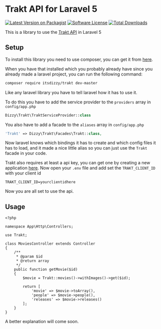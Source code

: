 # Trakt API for Laravel 5
[![Latest Version on Packagist][ico-version]][link-packagist]
[![Software License][ico-license]](LICENSE)
[![Total Downloads][ico-downloads]][link-downloads]

This is a library to use the [Trakt API](http://docs.trakt.apiary.io/) in Laravel 5

## Setup
To install this library you need to use composer, you can get it from [here](https://getcomposer.org/download/).

When you have that installed which you probably already have since you already made a laravel project,
you can run the following command:
```bash
composer require itsdizzy/trakt dev-master
```

Like any laravel library you have to tell laravel how it has to use it.

To do this you have to add the service provider to the `providers` array in `config/app.php`
```php
Dizzy\Trakt\TraktServiceProvider::class
```
You also have to add a facade to the `aliases` array in `config/app.php`
```php
'Trakt' => Dizzy\Trakt\Facades\Trakt::class,
```
Now laravel knows which bindings it has to create and which config files it has to load,
and it made a nice little alias so you can just use the `Trakt` facade in your code.

Trakt also requires at least a api key, you can get one by creating a new application [here](https://trakt.tv/oauth/applications).
Now open your `.env` file and add set the `TRAKT_CLIENT_ID` with your client id
```
TRAKT_CLIENT_ID=yourclientidhere
```
Now you are all set to use the api.

## Usage
```
<?php

namespace App\Http\Controllers;

use Trakt;

class MoviesController extends Controller
{
    /**
     * @param $id
     * @return array
     */
    public function getMovie($id)
    {
        $movie = Trakt::movies()->withImages()->get($id);

        return [
            'movie' => $movie->toArray(),
            'people' => $movie->people(),
            'releases' => $movie->releases()
        ];
    }
}

```
A better explanation will come soon.



[ico-version]: https://img.shields.io/packagist/vpre/itsdizzy/trakt-api.svg?style=flat-square
[ico-license]: https://img.shields.io/github/license/itsdizzy/trakt-api-laravel.svg?style=flat-square
[ico-downloads]: https://img.shields.io/packagist/dt/itsdizzy/trakt-api.svg?style=flat-square

[link-packagist]: https://packagist.org/packages/itsdizzy/trakt-api
[link-downloads]: https://packagist.org/packages/itsdizzy/trakt-api